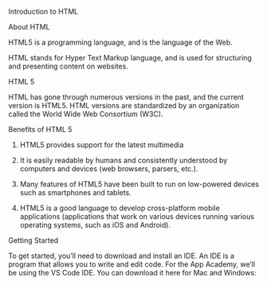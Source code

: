 Introduction to HTML

About HTML

HTML5 is a programming language, and is the language of the Web.

HTML stands for Hyper Text Markup language, and is used for structuring and presenting content on websites.  



HTML 5

HTML has gone through numerous versions in the past, and the current version is HTML5. HTML versions are standardized by an organization called the World Wide Web Consortium (W3C).



Benefits of HTML 5

1. HTML5 provides support for the latest multimedia

2. It is easily readable by humans and consistently understood by computers and devices (web browsers, parsers, etc.).

3. Many features of HTML5 have been built to run on low-powered devices such as smartphones and tablets.

4. HTML5 is a good language to develop cross-platform mobile applications (applications that work on various devices running various operating systems, such as iOS and Android).



Getting Started

To get started, you’ll need to download and install an IDE. An IDE is a program that allows you to write and edit code. For the App Academy, we’ll be using the VS Code IDE. You can download it here for Mac and Windows: